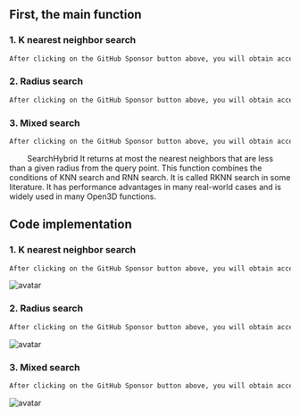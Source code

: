 ##  First, the main function 

###  1. K nearest neighbor search 

 ```python  
After clicking on the GitHub Sponsor button above, you will obtain access permissions to my private code repository ( https://github.com/slowlon/my_code_bar ) to view this blog code. By searching the code number of this blog, you can find the code you need, code number is: 2024020309574529000
 ```  
###  2. Radius search 

 ```python  
After clicking on the GitHub Sponsor button above, you will obtain access permissions to my private code repository ( https://github.com/slowlon/my_code_bar ) to view this blog code. By searching the code number of this blog, you can find the code you need, code number is: 2024020309574529000
 ```  
###  3. Mixed search 

 ```python  
After clicking on the GitHub Sponsor button above, you will obtain access permissions to my private code repository ( https://github.com/slowlon/my_code_bar ) to view this blog code. By searching the code number of this blog, you can find the code you need, code number is: 2024020309574529000
 ```  
   SearchHybrid It returns at most the nearest neighbors that are less than a given radius from the query point. This function combines the conditions of KNN search and RNN search. It is called RKNN search in some literature. It has performance advantages in many real-world cases and is widely used in many Open3D functions. 

##  Code implementation 

###  1. K nearest neighbor search 

 ```python  
After clicking on the GitHub Sponsor button above, you will obtain access permissions to my private code repository ( https://github.com/slowlon/my_code_bar ) to view this blog code. By searching the code number of this blog, you can find the code you need, code number is: 2024020309574529000
 ```  
![avatar]( c78fcd52cfc64a50803f5c5448236f8f.png) 

###  2. Radius search 

 ```python  
After clicking on the GitHub Sponsor button above, you will obtain access permissions to my private code repository ( https://github.com/slowlon/my_code_bar ) to view this blog code. By searching the code number of this blog, you can find the code you need, code number is: 2024020309574529000
 ```  
![avatar]( d73cbd3e1aae4df98f14c1c94aa8af12.png) 

###  3. Mixed search 

 ```python  
After clicking on the GitHub Sponsor button above, you will obtain access permissions to my private code repository ( https://github.com/slowlon/my_code_bar ) to view this blog code. By searching the code number of this blog, you can find the code you need, code number is: 2024020309574529000
 ```  
![avatar]( 151827b54e00431dbe592b7fb7965ef5.png) 

